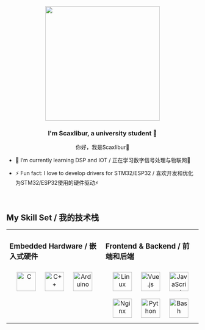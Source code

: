 <div align="center">
<img src="https://s2.loli.net/2025/08/07/erlbIAStE2LxWQV.gif" align="center" height="" width="300" />
</div>  
  

### <div align="center">I'm Scaxlibur, a university student 🚀</div>  
  

<div align="center">你好，我是Scaxlibur🚀</div>  
  

- 🌱 I’m currently learning DSP and IOT / 正在学习数字信号处理与物联网🌱  
  

- ⚡ Fun fact: I love to develop drivers for STM32/ESP32 / 喜欢开发和优化为STM32/ESP32使用的硬件驱动⚡  
  

<br/>  


## My Skill Set / 我的技术栈  
<table><tr><td valign="top" width="50%">



### Embedded Hardware / 嵌入式硬件  
<div align="center">  
<a href="https://www.cprogramming.com/" target="_blank"><img style="margin: 10px" src="https://profilinator.rishav.dev/skills-assets/c-original.svg" alt="C" height="50" /></a>  
<a href="https://www.cplusplus.com/" target="_blank"><img style="margin: 10px" src="https://profilinator.rishav.dev/skills-assets/cplusplus-original.svg" alt="C++" height="50" /></a>  
<a href="https://www.arduino.cc/" target="_blank"><img style="margin: 10px" src="https://profilinator.rishav.dev/skills-assets/arduino.png" alt="Arduino" height="50" /></a>  
</div>

</td><td valign="top" width="50%">



### Frontend & Backend / 前端和后端  
<div align="center">  
<a href="https://www.linux.org/" target="_blank"><img style="margin: 10px" src="https://profilinator.rishav.dev/skills-assets/linux-original.svg" alt="Linux" height="50" /></a>  
<a href="https://vuejs.org/" target="_blank"><img style="margin: 10px" src="https://profilinator.rishav.dev/skills-assets/vuejs-original-wordmark.svg" alt="Vue.js" height="50" /></a>  
<a href="https://www.javascript.com/" target="_blank"><img style="margin: 10px" src="https://profilinator.rishav.dev/skills-assets/javascript-original.svg" alt="JavaScript" height="50" /></a>  
<a href="https://www.nginx.com/" target="_blank"><img style="margin: 10px" src="https://profilinator.rishav.dev/skills-assets/nginx-original.svg" alt="Nginx" height="50" /></a>  
<a href="https://www.python.org/" target="_blank"><img style="margin: 10px" src="https://profilinator.rishav.dev/skills-assets/python-original.svg" alt="Python" height="50" /></a>  
<a href="https://www.gnu.org/software/bash/" target="_blank"><img style="margin: 10px" src="https://profilinator.rishav.dev/skills-assets/gnu_bash-icon.svg" alt="Bash" height="50" /></a>  
</div>

</td>

</table>
<br />
